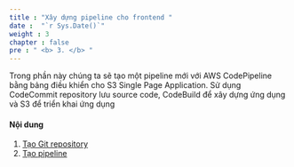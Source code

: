 ```yaml
---
title : "Xây dựng pipeline cho frontend "
date :  "`r Sys.Date()`" 
weight : 3
chapter : false
pre : " <b> 3. </b> "
---
```

Trong phần này chúng ta sẽ tạo một pipeline mới với AWS CodePipeline bằng bảng điều khiển cho S3 Single Page Application. Sử dụng CodeCommit repository lưu source code, CodeBuild để xây dựng ứng dụng và S3 để triển khai ứng dụng

#### Nội dung
1. [Tạo Git repository](3-1-create-git-repo)
2. [Tạo pipeline](3-2-create-codepipeline)
